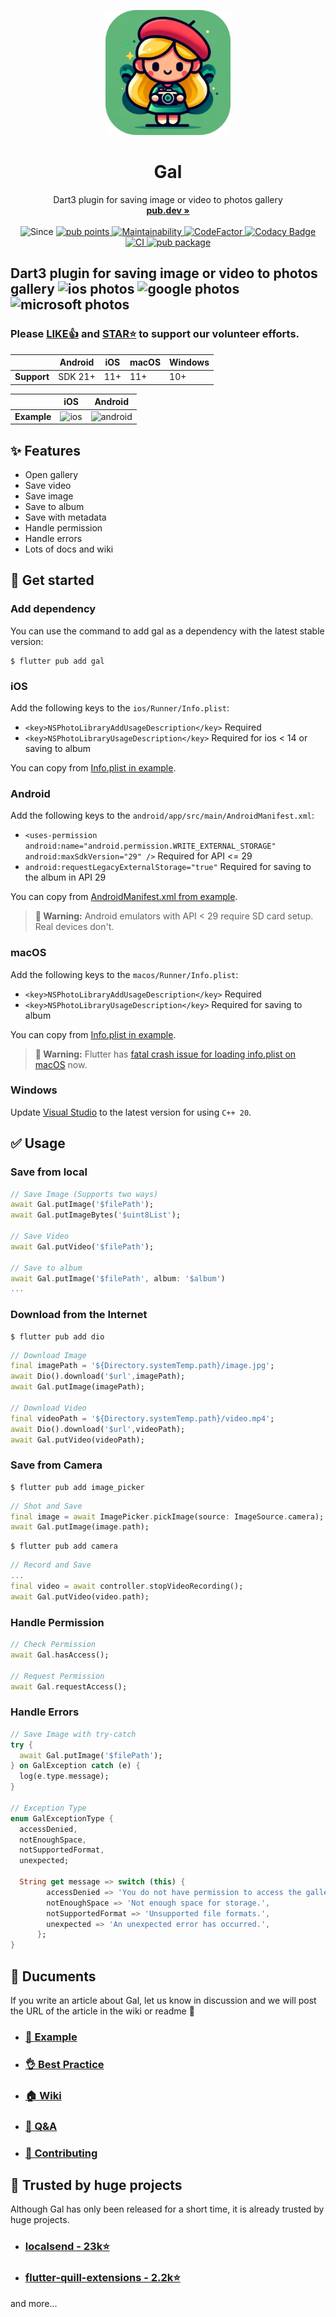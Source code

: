 <p align="center">
  <p align="center">
   <img width="200" height="200" src="assets/logo.png" alt="Logo">
  </p>
	<h1 align="center"><b>Gal</b></h1>
	<p align="center">
		Dart3 plugin for saving image or video to photos gallery
    <br />
    <a href="https://pub.dev/packages/gal"><strong>pub.dev »</strong></a>
    <br />
    <br />
    <img src="https://img.shields.io/badge/since-2023.06-purple" alt="Since">
    <a href="https://pub.dev/packages/gal/score">
    <img src="https://img.shields.io/pub/points/gal?color=2E8B57&label=pub%20points" alt="pub points">
    </a>
    <a href="https://codeclimate.com/github/natsuk4ze/gal/maintainability">
    <img src="https://api.codeclimate.com/v1/badges/4472a09f02bff9d6e0b9/maintainability" alt="Maintainability">
    <a href="https://www.codefactor.io/repository/github/natsuk4ze/gal">
    <img src="https://www.codefactor.io/repository/github/natsuk4ze/gal/badge" alt="CodeFactor">
    <a href="https://app.codacy.com/gh/natsuk4ze/gal/dashboard?utm_source=gh&utm_medium=referral&utm_content=&utm_campaign=Badge_grade">
    <img src="https://app.codacy.com/project/badge/Grade/3a20a89327ba43c789c0dc8465e16168" alt="Codacy Badge">
    <img src="https://github.com/natsuk4ze/gal/actions/workflows/ci.yml/badge.svg?branch=main" alt="CI">
    <a href="https://pub.dev/packages/gal">
    <img src="https://img.shields.io/pub/v/gal.svg" alt="pub package">
    </a>  
  </p>
</p>

## Dart3 plugin for saving image or video to photos gallery <img src="https://is5-ssl.mzstatic.com/image/thumb/Purple122/v4/fe/3a/7e/fe3a7e0e-7f52-b750-0ed2-523998c59d48/AppIcon-0-0-1x_U007emarketing-0-0-0-7-0-0-sRGB-0-0-0-GLES2_U002c0-512MB-85-220-0-0.png/246x0w.webp" alt="ios photos" width="20" height="20"/> <img src="https://play-lh.googleusercontent.com/ZyWNGIfzUyoajtFcD7NhMksHEZh37f-MkHVGr5Yfefa-IX7yj9SMfI82Z7a2wpdKCA=w240-h480-rw" alt="google photos" width="20" height="20"/> <img src="https://upload.wikimedia.org/wikipedia/en/9/94/Microsoft_Photos_logo.png" alt="microsoft photos" width="22" height="22"/> 

### Please [LIKE👍](https://pub.dev/packages/gal) and [STAR⭐️](https://github.com/natsuk4ze/gal) to support our volunteer efforts.

|             | Android | iOS  | macOS | Windows |
|-------------|---------|-----|-------|---------|
| **Support** | SDK 21+ | 11+ |  11+  |   10+   |

|             | iOS | Android |
|-------------|-----|---------|
| **Example** | <img src="https://github.com/natsuk4ze/gal/raw/main/readme_assets/ios.gif" alt="ios" width="270"/> | <img src="https://github.com/natsuk4ze/gal/raw/main/readme_assets/android.gif" alt="android" width="270"/> |

## ✨ Features

* Open gallery
* Save video
* Save image
* Save to album
* Save with metadata
* Handle permission
* Handle errors
* Lots of docs and wiki

## 🚀 Get started

### Add dependency

You can use the command to add gal as a dependency with the latest stable version:

```console
$ flutter pub add gal
```

### iOS

Add the following keys to the `ios/Runner/Info.plist`:

* `<key>NSPhotoLibraryAddUsageDescription</key>` Required
* `<key>NSPhotoLibraryUsageDescription</key>` Required for ios < 14 or saving to album

You can copy from [Info.plist in example](https://github.com/natsuk4ze/gal/blob/main/example/ios/Runner/Info.plist).

### Android

Add the following keys to the `android/app/src/main/AndroidManifest.xml`:

* `<uses-permission android:name="android.permission.WRITE_EXTERNAL_STORAGE"
                 android:maxSdkVersion="29" />` Required for API <= 29
* `android:requestLegacyExternalStorage="true"` Required for saving to the album in API 29

You can copy from [AndroidManifest.xml from example](https://github.com/natsuk4ze/gal/blob/main/example/android/app/src/main/AndroidManifest.xml).

> **🔴 Warning:**
Android emulators with API < 29 require SD card setup. Real devices don't.

### macOS

Add the following keys to the `macos/Runner/Info.plist`:

* `<key>NSPhotoLibraryAddUsageDescription</key>` Required
* `<key>NSPhotoLibraryUsageDescription</key>` Required for saving to album

You can copy from [Info.plist in example](https://github.com/natsuk4ze/gal/blob/main/example/macos/Runner/Info.plist).

> **🔴 Warning:**
Flutter has [fatal crash issue for loading info.plist on macOS](https://github.com/flutter/flutter/issues/134191) now.

### Windows

Update [Visual Studio](https://visualstudio.microsoft.com) to the latest version for using `C++ 20`.


## ✅ Usage

### Save from local

```dart
// Save Image (Supports two ways)
await Gal.putImage('$filePath');
await Gal.putImageBytes('$uint8List');

// Save Video
await Gal.putVideo('$filePath');

// Save to album
await Gal.putImage('$filePath', album: '$album')
...
```

### Download from the Internet

```console
$ flutter pub add dio
```

```dart
// Download Image
final imagePath = '${Directory.systemTemp.path}/image.jpg';
await Dio().download('$url',imagePath);
await Gal.putImage(imagePath);

// Download Video
final videoPath = '${Directory.systemTemp.path}/video.mp4';
await Dio().download('$url',videoPath);
await Gal.putVideo(videoPath);
```

### Save from Camera

```console
$ flutter pub add image_picker
```

```dart
// Shot and Save
final image = await ImagePicker.pickImage(source: ImageSource.camera);
await Gal.putImage(image.path);
```

```console
$ flutter pub add camera
```
```dart
// Record and Save
...
final video = await controller.stopVideoRecording();
await Gal.putVideo(video.path);
```

### Handle Permission

```dart
// Check Permission
await Gal.hasAccess();

// Request Permission
await Gal.requestAccess();
```

### Handle Errors

```dart
// Save Image with try-catch
try {
  await Gal.putImage('$filePath');
} on GalException catch (e) {
  log(e.type.message);
}

// Exception Type
enum GalExceptionType {
  accessDenied,
  notEnoughSpace,
  notSupportedFormat,
  unexpected;

  String get message => switch (this) {
        accessDenied => 'You do not have permission to access the gallery app.',
        notEnoughSpace => 'Not enough space for storage.',
        notSupportedFormat => 'Unsupported file formats.',
        unexpected => 'An unexpected error has occurred.',
      };
}
```


## 📝 Ducuments
If you write an article about Gal, let us know in discussion and we will post the URL of the article in the wiki or readme 🤝

- ### [🎯 Example](https://github.com/natsuk4ze/gal/blob/main/example/lib/main.dart)
- ### [👌 Best Practice](https://github.com/natsuk4ze/gal/wiki/Best-Practice)
- ### [🏠 Wiki](https://github.com/natsuk4ze/gal/wiki)
- ### [💬 Q&A](https://github.com/natsuk4ze/gal/discussions/categories/q-a)
- ### [💚 Contributing](https://github.com/natsuk4ze/gal/blob/main/CONTRIBUTING.md)

## 💚 Trusted by huge projects
Although Gal has only been released for a short time, it is already trusted by huge projects.

- ### [localsend - 23k⭐️](https://github.com/localsend/localsend)
- ### [flutter-quill-extensions - 2.2k⭐️](https://github.com/singerdmx/flutter-quill/tree/master/flutter_quill_extensions)
and more...
